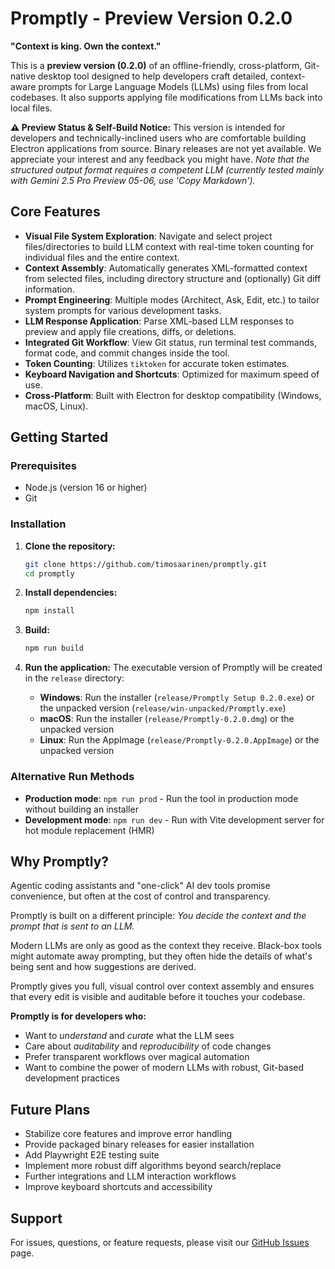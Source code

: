 # Promptly - Preview Version 0.2.0

**"Context is king. Own the context."**

This is a **preview version (0.2.0)** of an offline-friendly, cross-platform, Git-native desktop tool designed to help developers craft detailed, context-aware prompts for Large Language Models (LLMs) using files from local codebases. It also supports applying file modifications from LLMs back into local files.

**⚠️ Preview Status & Self-Build Notice:**
This version is intended for developers and technically-inclined users who are comfortable building Electron applications from source. Binary releases are not yet available. We appreciate your interest and any feedback you might have. _Note that the structured output format requires a competent LLM (currently tested mainly with Gemini 2.5 Pro Preview 05-06, use 'Copy Markdown')._

## Core Features

- **Visual File System Exploration**: Navigate and select project files/directories to build LLM context with real-time token counting for individual files and the entire context.
- **Context Assembly**: Automatically generates XML-formatted context from selected files, including directory structure and (optionally) Git diff information.
- **Prompt Engineering**: Multiple modes (Architect, Ask, Edit, etc.) to tailor system prompts for various development tasks.
- **LLM Response Application**: Parse XML-based LLM responses to preview and apply file creations, diffs, or deletions.
- **Integrated Git Workflow**: View Git status, run terminal test commands, format code, and commit changes inside the tool.
- **Token Counting**: Utilizes `tiktoken` for accurate token estimates.
- **Keyboard Navigation and Shortcuts**: Optimized for maximum speed of use.
- **Cross-Platform**: Built with Electron for desktop compatibility (Windows, macOS, Linux).

## Getting Started

### Prerequisites

- Node.js (version 16 or higher)
- Git

### Installation

1.  **Clone the repository:**

    ```bash
    git clone https://github.com/timosaarinen/promptly.git
    cd promptly
    ```

2.  **Install dependencies:**

    ```bash
    npm install
    ```

3.  **Build:**
    ```bash
    npm run build
    ```
4.  **Run the application:**
    The executable version of Promptly will be created in the `release` directory:
    - **Windows**: Run the installer (`release/Promptly Setup 0.2.0.exe`) or the unpacked version (`release/win-unpacked/Promptly.exe`)
    - **macOS**: Run the installer (`release/Promptly-0.2.0.dmg`) or the unpacked version
    - **Linux**: Run the AppImage (`release/Promptly-0.2.0.AppImage`) or the unpacked version

### Alternative Run Methods

- **Production mode**: `npm run prod` - Run the tool in production mode without building an installer
- **Development mode**: `npm run dev` - Run with Vite development server for hot module replacement (HMR)

## Why Promptly?

Agentic coding assistants and "one-click" AI dev tools promise convenience, but often at the cost of control and transparency.

Promptly is built on a different principle: _You decide the context and the prompt that is sent to an LLM._

Modern LLMs are only as good as the context they receive. Black-box tools might automate away prompting, but they often hide the details of what's being sent and how suggestions are derived.

Promptly gives you full, visual control over context assembly and ensures that every edit is visible and auditable before it touches your codebase.

**Promptly is for developers who:**

- Want to _understand_ and _curate_ what the LLM sees
- Care about _auditability_ and _reproducibility_ of code changes
- Prefer transparent workflows over magical automation
- Want to combine the power of modern LLMs with robust, Git-based development practices

## Future Plans

- Stabilize core features and improve error handling
- Provide packaged binary releases for easier installation
- Add Playwright E2E testing suite
- Implement more robust diff algorithms beyond search/replace
- Further integrations and LLM interaction workflows
- Improve keyboard shortcuts and accessibility

## Support

For issues, questions, or feature requests, please visit our [GitHub Issues](https://github.com/timosaarinen/promptly/issues) page.
